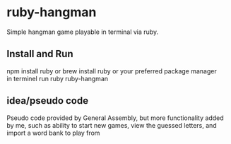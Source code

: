 # ruby-hangman
Simple hangman game playable in terminal via ruby.<br/>
## Install and Run
npm install ruby or brew install ruby or your preferred package manager<br/>
in terminel run ruby ruby-hangman <br/>
## idea/pseudo code
Pseudo code provided by General Assembly, but more functionality added by me, such as ability to start new games, view the guessed letters, and import a word bank to play from

